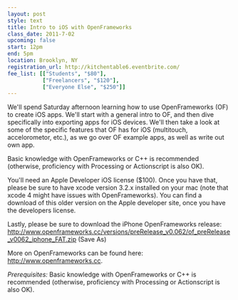 ```yaml
---
layout: post
style: text
title: Intro to iOS with OpenFrameworks
class_date: 2011-7-02
upcoming: false
start: 12pm
end: 5pm
location: Brooklyn, NY
registration_url: http://kitchentable6.eventbrite.com/
fee_list: [["Students", "$80"],
           ["Freelancers", "$120"],
           ["Everyone Else", "$250"]]
---
```


We'll spend Saturday afternoon learning how to use OpenFrameworks (OF)
to create iOS apps. We'll start with a general intro to OF, and then
dive specifically into exporting apps for iOS devices. We'll then take
a look at some of the specific features that OF has for iOS
(multitouch, accelorometor, etc.), as we go over OF example apps, as
well as write out own app.

Basic knowledge with OpenFrameworks or C++ is recommended (otherwise,
proficiency with Processing or Actionscript is also OK).

You'll need an Apple Developer iOS license ($100).  Once you have
that, please be sure to have xcode version 3.2.x installed on your mac
(note that xcode 4 might have issues with OpenFrameworks). You can
find a download of this older version on the Apple developer site,
once you have the developers license.

Lastly, please be sure to download the iPhone OpenFrameworks release:
<a
href="http://www.openframeworks.cc/versions/preRelease_v0.062/of_preRelease_v0062_iphone_FAT.zip">http://www.openframeworks.cc/versions/preRelease_v0.062/of_preRelease_v0062_iphone_FAT.zip</a>
(Save As)

More on OpenFrameworks can be found here: <a
href="http://www.openframeworks.cc">http://www.openframeworks.cc</a>.

*Prerequisites:* Basic knowledge with OpenFrameworks or C++ is
 recommended (otherwise, proficiency with Processing or Actionscript
 is also OK).
